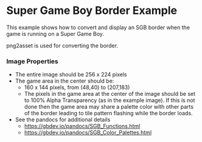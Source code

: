 # Super Game Boy Border Example
This example shows how to convert and display an SGB border when the game is running on a Super Game Boy.

png2asset is used for converting the border.


### Image Properties
* The entire image should be 256 x 224 pixels
* The game area in the center should be:
  * 160 x 144 pixels, from (48,40) to (207,183)
  * The pixels in the game area at the center of the image should be set to 100% Alpha Transparency (as in the example image). If this is not done then the game area may share a palette color with other parts of the border leading to tile pattern flashing while the border loads.
* See the pandocs for additional details
  * https://gbdev.io/pandocs/SGB_Functions.html
  * https://gbdev.io/pandocs/SGB_Color_Palettes.html

